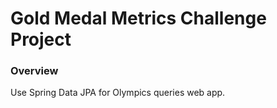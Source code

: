 # Gold Medal Metrics Challenge Project

### Overview
Use Spring Data JPA for Olympics queries web app.
